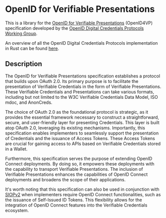 # OpenID for Verifiable Presentations
This is a library for the [OpenID for Verifiable Presentations](https://openid.bitbucket.io/connect/openid-connect-self-issued-v2-1_0.html) (OpenID4VP) specification developed by the [OpenID
Digital Credentials Protocols
Working Group](https://openid.bitbucket.io/connect/openid-4-verifiable-presentations-1_0.html).

An overview of all the OpenID Digital Credentials Protocols implementation in Rust can be found [here](../).

## Description
The OpenID for Verifiable Presentations specification establishes a protocol that builds upon OAuth 2.0. Its primary purpose is to facilitate the presentation of Verifiable Credentials in the form of Verifiable Presentations. These Verifiable Credentials and Presentations can take various formats, including but not limited to the W3C Verifiable Credentials Data Model, ISO mdoc, and AnonCreds.

The choice of OAuth 2.0 as the foundational protocol is strategic, as it provides the essential framework necessary to construct a straightforward, secure, and user-friendly layer for presenting Credentials. This layer is built atop OAuth 2.0, leveraging its existing mechanisms. Importantly, this specification enables implementers to seamlessly support the presentation of Credentials and the issuance of Access Tokens. These Access Tokens are crucial for gaining access to APIs based on Verifiable Credentials stored in a Wallet.

Furthermore, this specification serves the purpose of extending OpenID Connect deployments. By doing so, it empowers these deployments with the capability to transport Verifiable Presentations. The inclusion of Verifiable Presentations enhances the capabilities of OpenID Connect deployments and broadens the scope of their applications.

It's worth noting that this specification can also be used in conjunction with [SIOPv2](../siopv2) when implementers require OpenID Connect functionalities, such as the issuance of Self-Issued ID Tokens. This flexibility allows for the integration of OpenID Connect features into the Verifiable Credentials ecosystem.
